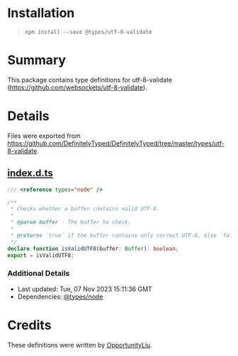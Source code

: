 # Installation
> `npm install --save @types/utf-8-validate`

# Summary
This package contains type definitions for utf-8-validate (https://github.com/websockets/utf-8-validate).

# Details
Files were exported from https://github.com/DefinitelyTyped/DefinitelyTyped/tree/master/types/utf-8-validate.
## [index.d.ts](https://github.com/DefinitelyTyped/DefinitelyTyped/tree/master/types/utf-8-validate/index.d.ts)
````ts
/// <reference types="node" />

/**
 * Checks whether a buffer contains valid UTF-8.
 *
 * @param buffer - The buffer to check.
 *
 * @returns `true` if the buffer contains only correct UTF-8, else `false`.
 */
declare function isValidUTF8(buffer: Buffer): boolean;
export = isValidUTF8;

````

### Additional Details
 * Last updated: Tue, 07 Nov 2023 15:11:36 GMT
 * Dependencies: [@types/node](https://npmjs.com/package/@types/node)

# Credits
These definitions were written by [OpportunityLiu](https://github.com/OpportunityLiu).
